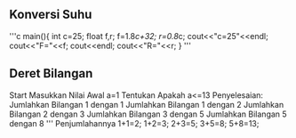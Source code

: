 ##  Konversi Suhu
'''c
main(){
  int c=25;
  float f,r;
  f=1.8*c+32;
  r=0.8*c;
  cout<<"c=25"<<endl;
  cout<<"F="<<f;
  cout<<endl;
  cout<<"R="<<r;
}
'''

## Deret Bilangan
Start
Masukkan Nilai Awal a=1
Tentukan Apakah a<=13
Penyelesaian:
Jumlahkan Bilangan 1 dengan 1
Jumlahkan Bilangan 1 dengan 2
Jumlahkan Bilangan 2 dengan 3
Jumlahkan Bilangan 3 dengan 5
Jumlahkan Bilangan 5 dengan 8
'''
Penjumlahannya
1+1=2;
1+2=3;
2+3=5;
3+5=8;
5+8=13;

